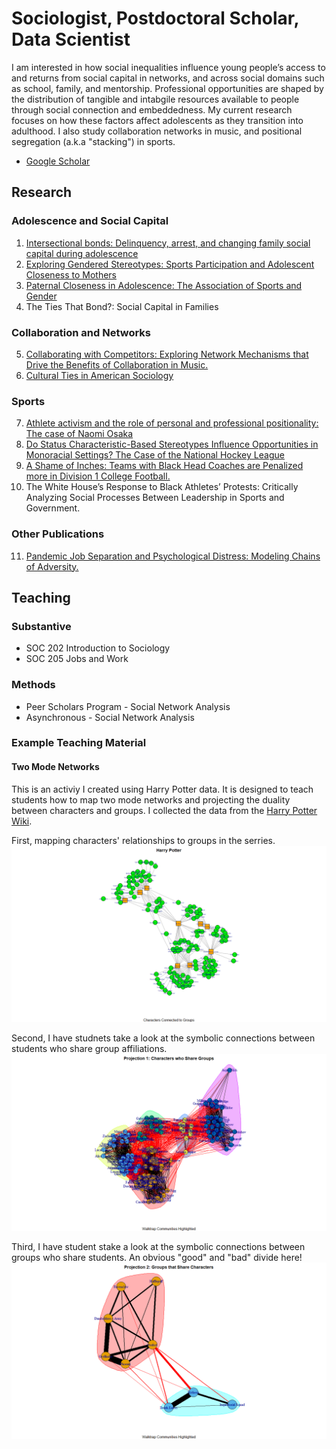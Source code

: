 # Sociologist, Postdoctoral Scholar, Data Scientist
I am interested in how social inequalities influence young people’s access to and returns from social capital in networks, and across social domains such as school, family, and mentorship. Professional opportunities are shaped by the distribution of tangible and intabgile resources available to people through social connection and embeddedness. My current research focuses on how these factors affect adolescents as they transition into adulthood. I also study collaboration networks in music, and positional segregation (a.k.a "stacking") in sports. 

- [Google Scholar](https://scholar-google-com.prox.lib.ncsu.edu/citations?user=VFI_6lAAAAAJ&hl=en&oi=sra)

## Research
### Adolescence and Social Capital 
1. [Intersectional bonds: Delinquency, arrest, and changing family social capital during adolescence](https://onlinelibrary.wiley.com/doi/10.1111/jomf.13029)
2. [Exploring Gendered Stereotypes: Sports Participation and Adolescent Closeness to Mothers](https://www.emerald.com/insight/content/doi/10.1108/S1476-285420230000019003/full/html)
3. [Paternal Closeness in Adolescence: The Association of Sports and Gender](https://journals.humankinetics.com/view/journals/ssj/39/4/article-p401.xml)
4. The Ties That Bond?: Social Capital in Families
   
### Collaboration and Networks
5. [Collaborating with Competitors: Exploring Network Mechanisms that Drive the Benefits of Collaboration in Music.](https://repository.lib.ncsu.edu/items/8da6b8ef-aeb7-4dfb-b602-3bff6228367b)
6. [Cultural Ties in American Sociology](https://osf.io/preprints/socarxiv/qvyj8)

### Sports
7. [Athlete activism and the role of personal and professional positionality: The case of Naomi Osaka](https://journals.sagepub.com/doi/10.1177/10126902211073907)
8. [Do Status Characteristic-Based Stereotypes Influence Opportunities in Monoracial Settings? The Case of the National Hockey League](https://journals.sagepub.com/doi/10.1177/21582440241269929)
9. [A Shame of Inches: Teams with Black Head Coaches are Penalized more in Division 1 College Football.](https://onlinelibrary.wiley.com/doi/10.1111/ssqu.13117)
10. The White House’s Response to Black Athletes’ Protests: Critically Analyzing Social Processes Between Leadership in Sports and Government.

### Other Publications
11. [Pandemic Job Separation and Psychological Distress: Modeling Chains of Adversity.](https://journals.sagepub.com/doi/10.1177/23294965231183420)

## Teaching
### Substantive 
- SOC 202 Introduction to Sociology
- SOC 205 Jobs and Work

### Methods
- Peer Scholars Program - Social Network Analysis
- Asynchronous - Social Network Analysis
  
### Example Teaching Material
#### Two Mode Networks
This is an activiy I created using Harry Potter data. It is designed to teach students how to map two mode networks and projecting the duality between characters and groups. I collected the data from the [Harry Potter Wiki](https://harrypotter.fandom.com/wiki/Main_Page).

First, mapping characters' relationships to groups in the serries. 
![Harry Potter Two Mode](/asset/HP_Two_Mode.png)

Second, I have studnets take a look at the symbolic connections between students who share group affiliations. 
![Projection 1: Characters](/asset/Projection1_Characters_groups_Walktrap.png)

Third, I have student stake a look at the symbolic connections between groups who share students. An obvious "good" and "bad" divide here!  
![Projection 2: Groups](/asset/Projection2_Groups_Characters_Walktrap.png)

